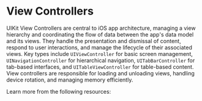 # View Controllers

UIKit View Controllers are central to iOS app architecture, managing a view hierarchy and coordinating the flow of data between the app's data model and its views. They handle the presentation and dismissal of content, respond to user interactions, and manage the lifecycle of their associated views. Key types include `UIViewController` for basic screen management, `UINavigationController` for hierarchical navigation, `UITabBarController` for tab-based interfaces, and `UITableViewController` for table-based content. View controllers are responsible for loading and unloading views, handling device rotation, and managing memory efficiently. 

Learn more from the following resources:
